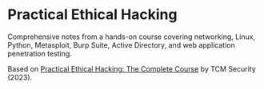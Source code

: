 # Practical Ethical Hacking

Comprehensive notes from a hands-on course covering networking, Linux, Python, Metasploit, Burp Suite, Active Directory, and web application penetration testing.

Based on [Practical Ethical Hacking: The Complete Course](https://academy.tcm-sec.com/p/practical-ethical-hacking-the-complete-course) by TCM Security (2023).

